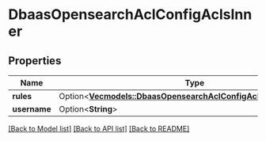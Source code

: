 # DbaasOpensearchAclConfigAclsInner

## Properties

Name | Type | Description | Notes
------------ | ------------- | ------------- | -------------
**rules** | Option<[**Vec<models::DbaasOpensearchAclConfigAclsInnerRulesInner>**](dbaas_opensearch_acl_config_acls_inner_rules_inner.md)> |  | [optional]
**username** | Option<**String**> |  | [optional]

[[Back to Model list]](../README.md#documentation-for-models) [[Back to API list]](../README.md#documentation-for-api-endpoints) [[Back to README]](../README.md)


